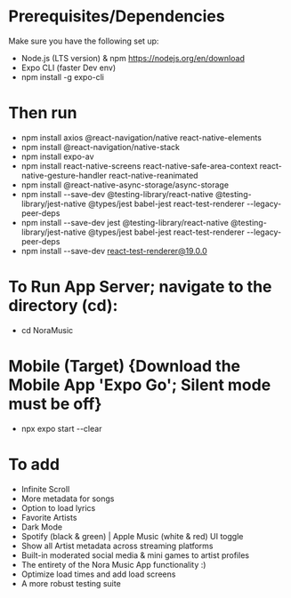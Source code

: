 # Prerequisites/Dependencies
Make sure you have the following set up:
+ Node.js (LTS version) & npm https://nodejs.org/en/download
+ Expo CLI (faster Dev env)
+ npm install -g expo-cli

# Then run
- npm install axios @react-navigation/native react-native-elements
- npm install @react-navigation/native-stack
- npm install expo-av
- npm install react-native-screens react-native-safe-area-context react-native-gesture-handler react-native-reanimated
- npm install @react-native-async-storage/async-storage
- npm install --save-dev @testing-library/react-native @testing-library/jest-native @types/jest babel-jest react-test-renderer --legacy-peer-deps
- npm install --save-dev jest @testing-library/react-native @testing-library/jest-native @types/jest babel-jest react-test-renderer --legacy-peer-deps
- npm install --save-dev react-test-renderer@19.0.0

# To Run App Server; navigate to the directory (cd):
- cd NoraMusic
# Mobile (Target) {Download the Mobile App 'Expo Go'; Silent mode must be off}
- npx expo start --clear

# To add 
- Infinite Scroll
- More metadata for songs
- Option to load lyrics 
- Favorite Artists
- Dark Mode
- Spotify (black & green) | Apple Music (white & red)
UI toggle 
- Show all Artist metadata across streaming platforms
- Built-in moderated social media & mini games to artist profiles
- The entirety of the Nora Music App functionality :)
- Optimize load times and add load screens
- A more robust testing suite
